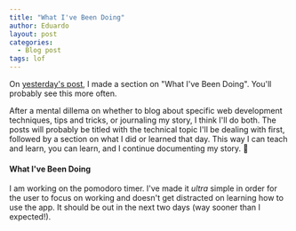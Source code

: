 ```yaml
---
title: "What I've Been Doing"
author: Eduardo
layout: post
categories:
  - Blog post
tags: lof
---
```

On [yesterday's post]({{site.url}}/how-to-create-an-array-of-a-specific-length/), I made a section on "What I've Been Doing". You'll probably see this more often.

After a mental dillema on whether to blog about specific web development techniques, tips and tricks, or journaling my story, I think I'll do both. The posts will probably be titled with the technical topic I'll be dealing with first, followed by a section on what I did or learned that day. This way I can teach and learn, you can learn, and I continue documenting my story. 🙂

#### What I've Been Doing
I am working on the pomodoro timer. I've made it *ultra* simple in order for the user to focus on working and doesn't get distracted on learning how to use the app. It should be out in the next two days (way sooner than I expected!).